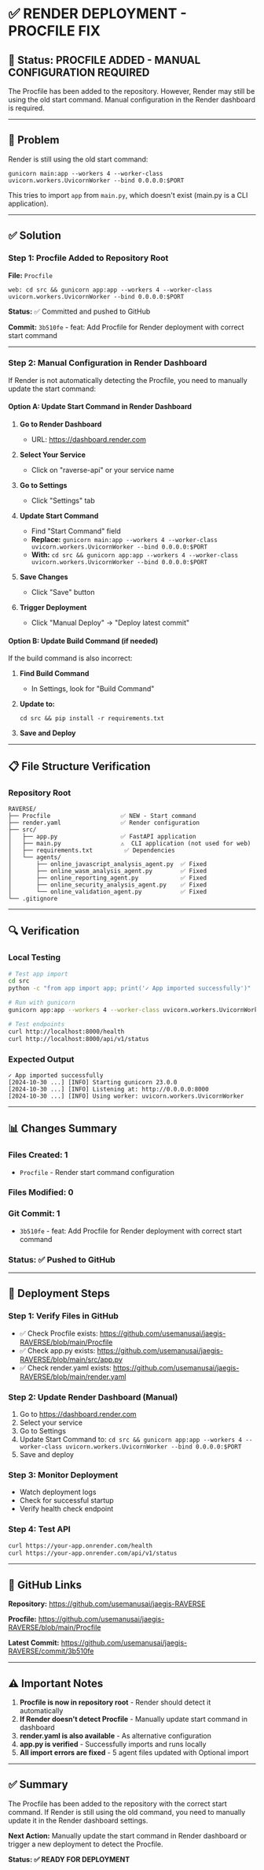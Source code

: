 # ✅ RENDER DEPLOYMENT - PROCFILE FIX

## 🎉 Status: PROCFILE ADDED - MANUAL CONFIGURATION REQUIRED

The Procfile has been added to the repository. However, Render may still be using the old start command. Manual configuration in the Render dashboard is required.

---

## 🔴 Problem

Render is still using the old start command:
```
gunicorn main:app --workers 4 --worker-class uvicorn.workers.UvicornWorker --bind 0.0.0.0:$PORT
```

This tries to import `app` from `main.py`, which doesn't exist (main.py is a CLI application).

---

## ✅ Solution

### Step 1: Procfile Added to Repository Root

**File:** `Procfile`
```
web: cd src && gunicorn app:app --workers 4 --worker-class uvicorn.workers.UvicornWorker --bind 0.0.0.0:$PORT
```

**Status:** ✅ Committed and pushed to GitHub

**Commit:** `3b510fe` - feat: Add Procfile for Render deployment with correct start command

---

### Step 2: Manual Configuration in Render Dashboard

If Render is not automatically detecting the Procfile, you need to manually update the start command:

#### Option A: Update Start Command in Render Dashboard

1. **Go to Render Dashboard**
   - URL: https://dashboard.render.com

2. **Select Your Service**
   - Click on "raverse-api" or your service name

3. **Go to Settings**
   - Click "Settings" tab

4. **Update Start Command**
   - Find "Start Command" field
   - **Replace:** `gunicorn main:app --workers 4 --worker-class uvicorn.workers.UvicornWorker --bind 0.0.0.0:$PORT`
   - **With:** `cd src && gunicorn app:app --workers 4 --worker-class uvicorn.workers.UvicornWorker --bind 0.0.0.0:$PORT`

5. **Save Changes**
   - Click "Save" button

6. **Trigger Deployment**
   - Click "Manual Deploy" → "Deploy latest commit"

#### Option B: Update Build Command (if needed)

If the build command is also incorrect:

1. **Find Build Command**
   - In Settings, look for "Build Command"

2. **Update to:**
   ```
   cd src && pip install -r requirements.txt
   ```

3. **Save and Deploy**

---

## 📋 File Structure Verification

### Repository Root
```
RAVERSE/
├── Procfile                    ✅ NEW - Start command
├── render.yaml                 ✅ Render configuration
├── src/
│   ├── app.py                  ✅ FastAPI application
│   ├── main.py                 ⚠️  CLI application (not used for web)
│   ├── requirements.txt         ✅ Dependencies
│   └── agents/
│       ├── online_javascript_analysis_agent.py  ✅ Fixed
│       ├── online_wasm_analysis_agent.py        ✅ Fixed
│       ├── online_reporting_agent.py            ✅ Fixed
│       ├── online_security_analysis_agent.py    ✅ Fixed
│       └── online_validation_agent.py           ✅ Fixed
└── .gitignore
```

---

## 🔍 Verification

### Local Testing
```bash
# Test app import
cd src
python -c "from app import app; print('✓ App imported successfully')"

# Run with gunicorn
gunicorn app:app --workers 4 --worker-class uvicorn.workers.UvicornWorker --bind 0.0.0.0:8000

# Test endpoints
curl http://localhost:8000/health
curl http://localhost:8000/api/v1/status
```

### Expected Output
```
✓ App imported successfully
[2024-10-30 ...] [INFO] Starting gunicorn 23.0.0
[2024-10-30 ...] [INFO] Listening at: http://0.0.0.0:8000
[2024-10-30 ...] [INFO] Using worker: uvicorn.workers.UvicornWorker
```

---

## 📊 Changes Summary

### Files Created: 1
- `Procfile` - Render start command configuration

### Files Modified: 0

### Git Commit: 1
- `3b510fe` - feat: Add Procfile for Render deployment with correct start command

### Status: ✅ Pushed to GitHub

---

## 🚀 Deployment Steps

### Step 1: Verify Files in GitHub
- ✅ Check Procfile exists: https://github.com/usemanusai/jaegis-RAVERSE/blob/main/Procfile
- ✅ Check app.py exists: https://github.com/usemanusai/jaegis-RAVERSE/blob/main/src/app.py
- ✅ Check render.yaml exists: https://github.com/usemanusai/jaegis-RAVERSE/blob/main/render.yaml

### Step 2: Update Render Dashboard (Manual)
1. Go to https://dashboard.render.com
2. Select your service
3. Go to Settings
4. Update Start Command to: `cd src && gunicorn app:app --workers 4 --worker-class uvicorn.workers.UvicornWorker --bind 0.0.0.0:$PORT`
5. Save and deploy

### Step 3: Monitor Deployment
- Watch deployment logs
- Check for successful startup
- Verify health check endpoint

### Step 4: Test API
```bash
curl https://your-app.onrender.com/health
curl https://your-app.onrender.com/api/v1/status
```

---

## 🔗 GitHub Links

**Repository:** https://github.com/usemanusai/jaegis-RAVERSE

**Procfile:** https://github.com/usemanusai/jaegis-RAVERSE/blob/main/Procfile

**Latest Commit:** https://github.com/usemanusai/jaegis-RAVERSE/commit/3b510fe

---

## ⚠️ Important Notes

1. **Procfile is now in repository root** - Render should detect it automatically
2. **If Render doesn't detect Procfile** - Manually update start command in dashboard
3. **render.yaml is also available** - As alternative configuration
4. **app.py is verified** - Successfully imports and runs locally
5. **All import errors are fixed** - 5 agent files updated with Optional import

---

## ✅ Summary

The Procfile has been added to the repository with the correct start command. If Render is still using the old command, you need to manually update it in the Render dashboard settings.

**Next Action:** Manually update the start command in Render dashboard or trigger a new deployment to detect the Procfile.

**Status: ✅ READY FOR DEPLOYMENT**

